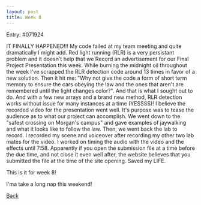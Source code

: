```yaml
---
layout: post
title: Week 8
---
```


Entry: #071924

IT FINALLY HAPPENED!!! My code failed at my team meeting and quite dramatically I might add. Red light running (RLR) is a very persistant problem and it doesn't help that we Record an advertisement for our Final Project Presentation this week. While burning the midnight oil throughout the week I've scrapped the RLR detection code around 13 times in favor of a new solution. Then it hit me: "Why not give the code a form of short term memory to ensure the cars obeying the law and the ones that aren't are remembered until the light changes color?". And that is what I sought out to do. And with a few new arrays and a brand new method, RLR detection works without issue for many instances at a time (YESSSS)! I believe the recorded video for the presentation went well. It's purpose was to tease the audience as to what our project can accomplish. We went down to the "safest crossing on Morgan's campus" and gave examples of jaywalking and what it looks like to follow the law. Then, we went back the lab to record. I recorded my scene and voiceover after recording my other two lab mates for the video. I worked on timing the audio with the video and the effects until 7:58. Apparently if you open the submission file at a time before the due time, and not close it even well after, the website believes that you submitted the file at the time of the site opening. Saved my LIFE.

This is it for week 8!

I'ma take a long nap this weekend!

[Back](./)
